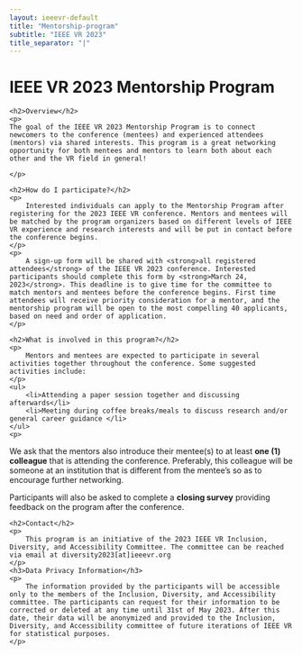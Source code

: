 ```yaml
---
layout: ieeevr-default
title: "Mentorship-program"
subtitle: "IEEE VR 2023"
title_separator: "|"
---
```


<!-- NAO ESTA NO MENUBAR -->
<div>
    <h1 id="mentorship-program">IEEE VR 2023 Mentorship Program</h1>
    
    <h2>Overview</h2>
    <p>
    The goal of the IEEE VR 2023 Mentorship Program is to connect newcomers to the conference (mentees) and experienced attendees (mentors) via shared interests. This program is a great networking opportunity for both mentees and mentors to learn both about each other and the VR field in general!

    </p>
    
    <h2>How do I participate?</h2>
    <p>
        Interested individuals can apply to the Mentorship Program after registering for the 2023 IEEE VR conference. Mentors and mentees will be matched by the program organizers based on different levels of IEEE VR experience and research interests and will be put in contact before the conference begins.
    </p>
    <p> 
        A sign-up form will be shared with <strong>all registered attendees</strong> of the IEEE VR 2023 conference. Interested participants should complete this form by <strong>March 24, 2023</strong>. This deadline is to give time for the committee to match mentors and mentees before the conference begins. First time attendees will receive priority consideration for a mentor, and the mentorship program will be open to the most compelling 40 applicants, based on need and order of application.
    </p>

    <h2>What is involved in this program?</h2>
    <p>
        Mentors and mentees are expected to participate in several activities together throughout the conference. Some suggested activities include:
    </p>
    <ul>
        <li>Attending a paper session together and discussing afterwards</li>
        <li>Meeting during coffee breaks/meals to discuss research and/or general career guidance </li>
    </ul>
    <p>
   We ask that the mentors also introduce their mentee(s) to at least <strong>one (1) colleague</strong> that is attending the conference. Preferably, this colleague will be someone at an institution that is different from the mentee’s so as to encourage further networking.
    </p>
    <p>
    Participants will also be asked to complete a <strong>closing survey</strong> providing feedback on the program after the conference.
    </p>
    
    <h2>Contact</h2>
    <p>
        This program is an initiative of the 2023 IEEE VR Inclusion, Diversity, and Accessibility Committee. The committee can be reached via email at diversity2023[at]ieeevr.org
    </p>
    <h3>Data Privacy Information</h3>
    <p>
        The information provided by the participants will be accessible only to the members of the Inclusion, Diversity, and Accessibility committee. The participants can request for their information to be corrected or deleted at any time until 31st of May 2023. After this date, their data will be anonymized and provided to the Inclusion, Diversity, and Accessibility committee of future iterations of IEEE VR for statistical purposes.
    </p>

</div>